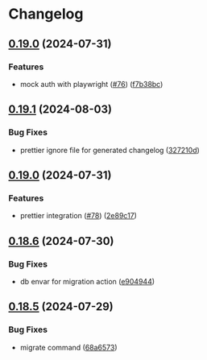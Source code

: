 # Changelog 

## [0.19.0](https://github.com/EddieHubCommunity/HealthCheck/compare/v0.18.6...v0.19.0) (2024-07-31)

### Features

* mock auth with playwright ([#76](https://github.com/EddieHubCommunity/HealthCheck/issues/76)) ([f7b38bc](https://github.com/EddieHubCommunity/HealthCheck/commit/f7b38bca1d7ef2c3541bceb5e864299ce93b7524))


## [0.19.1](https://github.com/EddieHubCommunity/HealthCheck/compare/v0.19.0...v0.19.1) (2024-08-03)

### Bug Fixes

* prettier ignore file for generated changelog ([327210d](https://github.com/EddieHubCommunity/HealthCheck/commit/327210d849071e730fff562043e840a19cc90b60))


## [0.19.0](https://github.com/EddieHubCommunity/HealthCheck/compare/v0.18.6...v0.19.0) (2024-07-31)


### Features

* prettier integration ([#78](https://github.com/EddieHubCommunity/HealthCheck/issues/78)) ([2e89c17](https://github.com/EddieHubCommunity/HealthCheck/commit/2e89c1767330ab6d5162cab1cd20746c8625bc79))


## [0.18.6](https://github.com/EddieHubCommunity/HealthCheck/compare/v0.18.5...v0.18.6) (2024-07-30)

### Bug Fixes

* db envar for migration action ([e904944](https://github.com/EddieHubCommunity/HealthCheck/commit/e904944e725da137e73fa6ec9408a1354338bbef))



## [0.18.5](https://github.com/EddieHubCommunity/HealthCheck/compare/v0.18.4...v0.18.5) (2024-07-29)

### Bug Fixes

* migrate command ([68a6573](https://github.com/EddieHubCommunity/HealthCheck/commit/68a6573889823dbd0a3d84593e01dd229ca40de3))


